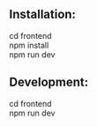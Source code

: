 ## Installation:

cd frontend \
npm install \
npm run dev

## Development:

cd frontend \
npm run dev
